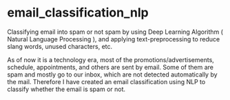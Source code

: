 # email_classification_nlp

Classifying email into spam or not spam by using Deep Learning Algorithm ( Natural Language Processing ), and applying text-preprocessing to reduce slang words, unused characters, etc.

As of now it is a technology era, most of the promotions/advertisements, schedule, appointments, and others are sent by email. Some of them are spam and mostly go to our inbox, which are not detected automatically by the mail. Therefore I have created an email classification using NLP to classify whether the email is spam or not.
